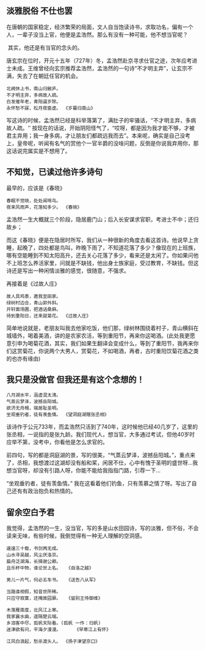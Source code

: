 

## 淡雅脱俗  不仕也罢



​		在唐朝的国家稳定，经济繁荣的局面，文人自当饱读诗书，求取功名，偏有一个人，一辈子没当上官，他便是孟浩然。那么有没有一种可能，他不想当官呢？

​		其实，他还是有当官的念头的。

​		唐玄宗在位时，开元十五年（727年）冬，孟浩然赴京寻求仕官之途，次年应考进士未成。王维曾经向玄宗推荐孟浩然，孟浩然的一句诗“不才明主弃”，让玄宗不满，失去了在朝廷任官的机会。



```
北阙休上书，南山归敝庐。
不才明主弃，多病故人疏。
白发催年老，青阳逼岁除。
永怀愁不寐，松月夜窗虚。 《岁暮归南山》
```

写这诗的时候，孟浩然已经是科举落第了，满肚子的牢骚话，‘’不才明主弃，多病故人疏。‘’ 按现在的话说，开始阴阳怪气了，“哎呀，都是因为我才能不够，才被君主弃用；我一身多病，才让朋友们都疏远我而去”。本来呢，确实是自己没考上，皇帝呢，听闻有名气的赏他个一官半爵的没啥问题，反倒是你说我弃用你，那这话说完属实是不想用了。

## 不知觉，已读过他许多诗句

最早的，应该是《春晓》

```
春眠不觉晓，处处闻啼鸟。
夜来风雨声，花落知多少。 《春晓》
```

孟浩然一生大概就三个阶段，隐居鹿门山；后入长安谋求官职，考进士不中；还归故乡；

而这《春晓》便是在隐居时所写，我们从一种很新的角度去看这首诗。他说早上贪睡，起晚了，四处都是鸟叫，昨晚下雨了，不知道花落了多少？像现在的上班族，哪有空能睡到不知太阳高升，还去关心花落了多少，看来还是太闲了。你如果问他不上班怎么养活家里，问就是不缺钱，他出身士族家庭，受过教育，不缺钱。但这诗还是写出一种闲情淡雅的感觉，很随意，不强求。

再接着是《过故人庄》

```
故人具鸡黍，邀我至田家。
绿树村边合，青山郭外斜。
开轩面场圃，把酒话桑麻。
待到重阳日，还来就菊花。 《过故人庄》
```

简单地说就是，老朋友叫我去他家吃饭，他们那，绿树林围绕着村子，青山横斜在城墙外，喝着美酒，讲的是农家农活，等到重阳节，再来你这喝酒。(此处我更愿意引申为喝菊花酒，其实，我们如果生翻译会变成什么，等到了重阳节，我再来你们这赏菊花，你说两个大男人，赏菊花，不如喝酒，再者，古时重阳饮菊花酒之类的也亦有缘由)

## 我只是没做官 但我还是有这个念想的！

```
八月湖水平，涵虚混太清。
气蒸云梦泽，波撼岳阳城。
欲济无舟楫，端居耻圣明。
坐观垂钓者，徒有羡鱼情。 《望洞庭湖赠张丞相》
```

该诗作于公元733年，而孟浩然只活到了740年，这时候他已经40几岁了，这里的张丞相，一说指的是张九龄。我们现代人，想当官，大多通过考试，但他40岁时应举不第，没考中，你看他是怎么求官的。

前四句，写的都是洞庭湖的景，写的很美，“气蒸云梦泽，波撼岳阳城。”，重点来了，丞相，我想渡过这湖却没有船和桨，闲居不仕，心中有愧于圣明的盛世呀…我想当官呀，却没有引路人呀，你能不能给我指指门路，引荐一下…

“坐观垂钓者，徒有羡鱼情。”	我在这看着他们钓鱼，只有羡慕之情了呀。写出了自己还有有政治抱负和热情的。

## 留余空白予君

我觉得，孟浩然的一生，没当官，写的多是山水田园诗，写的淡雅，但不俗，不会读来无味，有些时候，我倒觉得有一种无人理解的空洞感。

```
遑遑三十载，书剑两无成。
山水寻吴越，风尘厌洛京。
扁舟泛湖海，长揖谢公卿。
且乐杯中物，谁论世上名。  《自洛之越》
```



```
男儿一片气，何必五车书。  《送告八从军》
```



```
当路谁相假，知音世所稀。
只应守寂寞，还掩故园扉。  《留别王侍御维》
```



```
木落雁南度，北风江上寒。
我家襄水曲，遥隔楚云端。
乡泪客中尽，孤帆天际看。(孤帆 一作：归帆)
迷津欲有问，平海夕漫漫。     《早寒江上有怀》
```

```
江风白浪起，愁杀渡头人。 《扬子津望京口》
```

